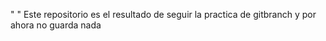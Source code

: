 " " 
Este repositorio es el resultado de seguir la practica de gitbranch y por ahora no guarda nada 

